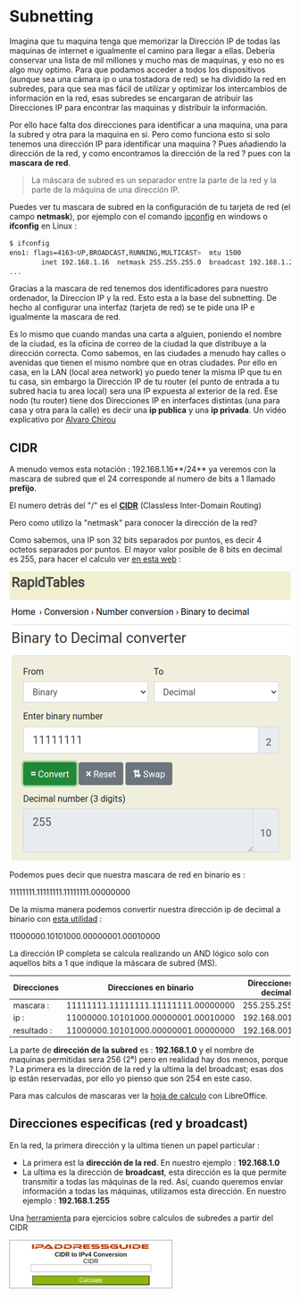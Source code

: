 # Subnetting

Imagina que tu maquina tenga que memorizar la Dirección IP de todas las maquinas de internet e igualmente el camino para llegar a ellas. Debería conservar una lista de mil millones y mucho mas de maquinas, y eso no es algo muy optimo. Para que podamos acceder a todos los dispositivos (aunque sea una cámara ip o una tostadora de red) se ha dividido la red en subredes, para que sea mas fácil de utilizar y optimizar los intercambios de información en la red, esas subredes se encargaran de atribuir las Direcciones IP para encontrar las maquinas y distribuir la información.  


Por ello hace falta dos direcciones para identificar a una maquina, una para la subred y otra para la maquina en si. Pero como funciona esto si solo tenemos una dirección IP para identificar una maquina ? Pues añadiendo la dirección de la red, y como encontramos la dirección de la red ? pues con la **mascara de red**.

> La máscara de subred es un separador entre la parte de la red y la parte de la máquina de una dirección IP.  

Puedes ver tu mascara de subred en la configuración de tu tarjeta de red (el campo **netmask**), por ejemplo con el comando [ipconfig](https://fr.wikipedia.org/wiki/Ipconfig) en windows o **ifconfig** en Linux :

```bash
$ ifconfig
eno1: flags=4163<UP,BROADCAST,RUNNING,MULTICAST>  mtu 1500
        inet 192.168.1.16  netmask 255.255.255.0  broadcast 192.168.1.255
...
```

Gracias a la mascara de red tenemos dos identificadores para nuestro ordenador, la Direccion IP y la red. Esto esta a la base del subnetting. De hecho al configurar una interfaz (tarjeta de red) se te pide una IP e igualmente la mascara de red.


Es lo mismo que cuando mandas una carta a alguien, poniendo el nombre de la ciudad, es la oficina de correo de la ciudad la que distribuye a la dirección correcta. Como sabemos, en las ciudades a menudo hay calles o avenidas que tienen el mismo nombre que en otras ciudades. Por ello en casa, en la LAN (local area network) yo puedo tener la misma IP que tu en tu casa, sin embargo la Dirección IP de tu router (el punto de entrada a tu subred hacia tu area local) sera una IP expuesta al exterior de la red. Ese nodo (tu router) tiene dos Direcciones IP en interfaces distintas (una para casa y otra para la calle) es decir una **ip publica** y una **ip privada**.  Un vidéo explicativo por [Alvaro Chirou](https://youtu.be/NfzYr6xVJiM?t=77)

## CIDR

A menudo vemos esta notación : 192.168.1.16**/24** ya veremos con la mascara de subred que el 24 corresponde al numero de bits a 1 llamado **prefijo**.

El numero detrás del "/" es el [**CIDR**](https://es.wikipedia.org/wiki/Classless_Inter-Domain_Routing "Classless Inter-Domain Routing") (Classless Inter-Domain Routing)

Pero como utilizo la "netmask" para conocer la dirección de la red? 

Como sabemos, una IP son 32 bits separados por puntos, es decir 4 octetos separados por puntos. El mayor valor posible de 8 bits en decimal es 255, para hacer el calculo ver [en esta web](https://www.rapidtables.com/convert/number/binary-to-decimal.html) :

![Binario to decimal](../assets/binToDec-255.png "Conversion de 11111111 hacia decimal")

Podemos pues decir que nuestra mascara de red en binario es :

11111111.11111111.11111111.00000000

De la misma manera podemos convertir nuestra dirección ip de decimal a binario con [esta utilidad](https://gist.github.com/rnek0/2152fd058edd7a97af2a4b1688761937 "Convert IPv4 to bin") :

11000000.10101000.00000001.00010000

La dirección IP completa se calcula realizando un AND lógico solo con aquellos bits a 1 que indique la máscara de subred (MS). 

|  Direcciones    | Direcciones en binario               | Direcciones en decimal |  
| ------------    | ------------------------------------ | ---------------------- |  
| mascara   :     | 11111111.11111111.11111111.00000000  | 255.255.255.000        |  
| ip        :     | 11000000.10101000.00000001.00010000  | 192.168.001.016        |  
| resultado :     | 11000000.10101000.00000001.00000000  | 192.168.001.000        |  

La parte de **dirección de la subred** es : **192.168.1.0** y el nombre de maquinas permitidas sera 256 (2⁸) pero en realidad hay dos menos, porque ? La primera es la dirección de la red y la ultima la del broadcast; esas dos ip están reservadas, por ello yo pienso que son 254 en este caso.

Para mas calculos de mascaras ver la [hoja de calculo](https://github.com/rnek0/lunarDocs/blob/main/docs/assets/masquesSousReseau.ods) con LibreOffice.

## Direcciones especificas (red y broadcast)

En la red, la primera dirección y la ultima tienen un papel particular :

* La primera est la **dirección de la red**. En nuestro ejemplo : **192.168.1.0**
* La ultima es la dirección de **broadcast**, esta dirección es la que permite transmitir a todas las máquinas de la red. Así, cuando queremos enviar información a todas las máquinas, utilizamos esta dirección. En nuestro ejemplo : **192.168.1.255**

Una [herramienta](https://www.ipaddressguide.com/cidr) para ejercicios sobre calculos de subredes a partir del CIDR

<div style="text-align:center;">
  <form action="https://www.ipaddressguide.com/cidr" method="post" target="_blank" >
    <p style="background:#fff;border:1px solid #99A8AE;width:280px;padding:5px 5px 5px 5px;font-size:11px;font-family:'Trebuchet MS',Arial,Sans-serif;"><a href="https://www.ipaddressguide.com" target="_blank"><img src="../../assets/ipaddressguide.png" alt="CIDR to IPv4 Address Range Utility Tool | IPAddressGuide" border="0" width="220" height="12" /></a><br />
	<b>CIDR to IPv4 Conversion</b><br />
	<label>CIDR</label><br />
	<input type="text" name="cidr" value="" style="border:solid 1px #C0C0C0;font-size:9px;width:210px;" /><br />
	<input type="submit" value="Calculate" style="width:210px;font-size:10px;margin-top:6px;padding:2px 3px;color:#FFF;background:#8EB50C;border-width:1px;border-style:solid 1px;">
    </p>
  </form>
</div>